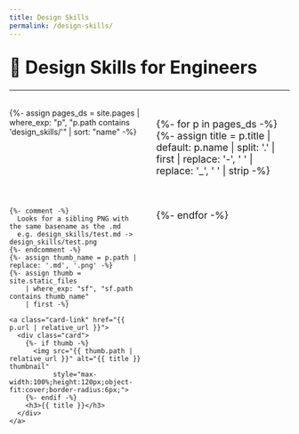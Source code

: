 ```yaml
---
title: Design Skills
permalink: /design-skills/
---
```


<head>
  <style>
    .projects {
      display: grid;
      grid-template-columns: repeat(auto-fit, minmax(200px, 1fr));
      gap: 1.5rem;
      margin-top: 2rem;
    }

    .card-link {
      text-decoration: none;
    }

    .card {
      background: #ffffff;
      border: 1px solid #e5e7eb;
      border-radius: 10px;
      overflow: hidden;
      box-shadow: 0 2px 5px rgba(0, 0, 0, 0.05);
      transition: transform 0.2s ease;
      display: flex;
      flex-direction: column;
      align-items: center;
      padding: 1rem;
      height: 100%;
    }

    .card:hover {
      transform: scale(1.03);
    }

    .card h3 {
      color: #1f2937;
      margin: 0.5rem 0 0;
      text-align: center;
      font-size: 1rem;
    }

    h1 {
      font-size: 2rem;
      margin-top: 2rem;
    }

    p {
      font-size: 1.1rem;
    }
  </style>
</head>

# 🎨 Design Skills for Engineers

---

<div id="hub-cards" class="projects">
  {%- assign pages_ds = site.pages
      | where_exp: "p", "p.path contains 'design_skills/'"
      | sort: "name" -%}

  {%- for p in pages_ds -%}
    {%- assign title = p.title 
        | default: p.name 
        | split: '.' | first 
        | replace: '-', ' ' 
        | replace: '_', ' ' 
        | strip -%}

    {%- comment -%}
      Looks for a sibling PNG with the same basename as the .md
      e.g. design_skills/test.md -> design_skills/test.png
    {%- endcomment -%}
    {%- assign thumb_name = p.path | replace: '.md', '.png' -%}
    {%- assign thumb = site.static_files 
        | where_exp: "sf", "sf.path contains thumb_name" 
        | first -%}

    <a class="card-link" href="{{ p.url | relative_url }}">
      <div class="card">
        {%- if thumb -%}
          <img src="{{ thumb.path | relative_url }}" alt="{{ title }} thumbnail"
               style="max-width:100%;height:120px;object-fit:cover;border-radius:6px;">
        {%- endif -%}
        <h3>{{ title }}</h3>
      </div>
    </a>
  {%- endfor -%}
</div>
